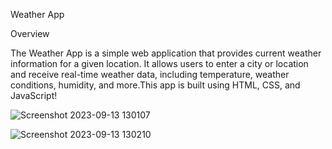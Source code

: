 Weather App

Overview

The Weather App is a simple web application that provides current weather information for a given location.
It allows users to enter a city or location and receive real-time weather data, including temperature,
weather conditions, humidity, and more.This app is built using HTML, CSS, and JavaScript!

![Screenshot 2023-09-13 130107](https://github.com/Haiderghadi/Weather-App/assets/130603999/1baf3da8-87a2-4151-85d1-fc94cba42f7e)

![Screenshot 2023-09-13 130210](https://github.com/Haiderghadi/Weather-App/assets/130603999/a382c344-4b66-4a0e-af0d-54c7a0ba9776)
